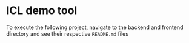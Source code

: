# ICL demo tool

To execute the following project, navigate to the backend and frontend directory and see their respective ```README.md``` files
